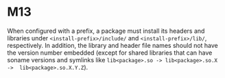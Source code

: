 # M13

When configured with a prefix, a package must install its headers and libraries 
under
`<install-prefix>/include/` and `<install-prefix>/lib/`, respectively. In 
addition, the library and header file names
should not have the version number embedded (except for shared libraries that 
can have
soname versions and symlinks like `lib<package>.so -> lib<package>.so.X -> 
lib<package>.so.X.Y.Z`).
